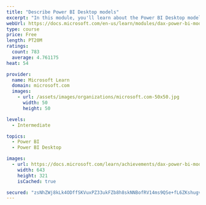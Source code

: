 ```yaml
---
title: "Describe Power BI Desktop models"
excerpt: "In this module, you'll learn about the Power BI Desktop model structure, star schema design basics, analytics queries, and report visual configuration. This module provides a strong foundation on which you can learn to optimize model designs and add model calculations."
webUrl: https://docs.microsoft.com/en-us/learn/modules/dax-power-bi-models/
type: course
price: Free
length: PT20M
ratings:
  count: 783
  average: 4.761175
heat: 54

provider:
  name: Microsoft Learn
  domain: microsoft.com
  images:
    - url: /assets/images/organizations/microsoft.com-50x50.jpg
      width: 50
      height: 50

levels:
  - Intermediate

topics:
  - Power BI
  - Power BI Desktop

images:
  - url: https://docs.microsoft.com/learn/achievements/dax-power-bi-models-social.png
    width: 643
    height: 321
    isCached: true

secured: "zsNhZWj8kLk4ODffSKVuxPZ33ukFZb8h8skNNBofRV14ms9QSe+fL6ZKshugvNte2Q+vgnyPTM49BKoNssUaUXmOXsBEEtWmUFNzNuXMYoSHjXleAmdRWelRvGrky43ktelxuGiRCgVkn6pCexModKcgOtpV66KjBrg76SHVBw0K2YsztXM2g1GDXSqiMREF0DC73+Nhj685Jlfid92zzwQK8g5YaW23BwsKJJxH6RtLv8vv9PtYTZcHWYAgMddl2LStB0FBZz0jms3E1AI+Je8yQNdHF4TIuYLp10sRi8L5pg6x2d6Zj7hYCDMzs2mN7qFTBqfUaZczn5ekDIcBDkfaRYoIoND84wxc3HNbQS0bg7QzUjlumlOz5hSAA9LAj25Rp8Mb/gYeXxy/Tt7YUtcCv8WeMIoPQIc3oDJ/LMs=;bQlvCQP89Vghq24CHCJ5dw=="
---
```



